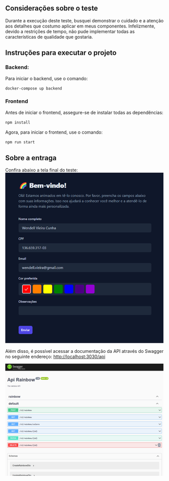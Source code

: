 ## Considerações sobre o teste

Durante a execução deste teste, busquei demonstrar o cuidado e a atenção aos detalhes que costumo aplicar em meus componentes. Infelizmente, devido a restrições de tempo, não pude implementar todas as características de qualidade que gostaria.

## Instruções para executar o projeto

### Backend:

Para iniciar o backend, use o comando:

```sh
docker-compose up backend
```

### Frontend

Antes de iniciar o frontend, assegure-se de instalar todas as dependências:

```sh
npm install
```

Agora, para iniciar o frontend, use o comando:

```sh
npm run start
```

## Sobre a entraga

Confira abaixo a tela final do teste:
<img src='prints/test.png' alt="Tela Final" style='width: 500px' />

Além disso, é possível acessar a documentação da API através do Swagger no seguinte endereço: [http://localhost:3030/api](http://localhost:3030/api)

 <img src='prints/swagger.png' alt="Swagger UI" style='width: 500px'  />
